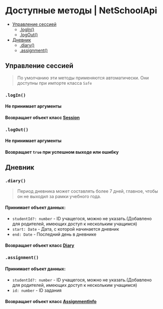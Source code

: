 # Доступные методы | NetSchoolApi

- [Управление сессией](#управление-сессией)
  - [.logIn()](#login)
  - [.logOut()](#logout)
- [Дневник](#дневник)
  - [.diary()](#diary)
  - [.assignment()](#assignment)

## Управление сессией

> По умолчанию эти методы применяются автоматически.
> Они доступны при импорте класса `Safe`

### `.logIn()`

#### Не принимает аргументы

#### Возвращает объект класс [Session](https://github.com/lentryd/netschoolapi/blob/main/docs/reference.md#session)

### `.logOut()`

#### Не принимает аргументы

#### Возвращает `true` при успешном выходе или ошибку

## Дневник

### `.diary()`

> Период дневника может составлять более 7 дней, главное, чтобы он не выходил за рамки учебного года.

#### Принимает объект данных:

- `studentId?: number` - ID учащегося, можно не указать.(Добавлено для родителей, имеющих доступ к нескольким учащимся)
- `start: Date` - Дата, с которой начинается дневник
- `end: Date` - Последний день в дневнике

#### Возвращает объект класс [Diary](https://github.com/lentryd/netschoolapi/blob/main/docs/reference.md#diary)

### `.assignment()`

#### Принимает объект данных:

- `studentId?: number` - ID учащегося, можно не указать.(Добавлено для родителей, имеющих доступ к нескольким учащимся)
- `id: number` - ID задания

#### Возвращает объект класс [AssignmentInfo](https://github.com/lentryd/netschoolapi/blob/main/docs/reference.md#AssignmentInfo)
